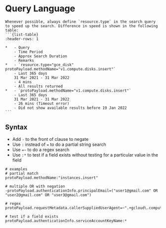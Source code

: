 # Query Language

````{tip}
Whenever possible, always define `resource.type` in the search query to speed up the search. Difference in speed is shown in the following table:
```{list-table}
:header-rows: 1

*   - Query
    - Time Period
    - Approx Search Duration
    - Remarks
*   - `resource.type="gce_disk" protoPayload.methodName="v1.compute.disks.insert"`
    - Last 365 days  
    31 Mar 2021 - 31 Mar 2022
    - 4 mins
    - All results returned
*   - `protoPayload.methodName="v1.compute.disks.insert"`
    - Last 365 days  
    31 Mar 2021 - 31 Mar 2022
    - 26 mins (Timeout error)
    - Did not show available results before 19 Jan 2022
```
````

## Syntax

* Add `-` to the front of clause to negate
* Use `:` instead of `=` to do a partial string search
* Use `=~` to do a regex search
* Use `:*` to test if a field exists without testing for a particular value in the field

```shell
# examples
# partial match
protoPayload.methodName:"instances.insert"

# multiple OR with negation
-protoPayload.authenticationInfo.principalEmail=("user1@gmail.com" OR "user2@gmail.com" OR "user3@gmail.com")

# regex
protoPayload.requestMetadata.callerSuppliedUserAgent=~".+gcloud\.compute\.ssh.+"

# test if a field exists
protoPayload.authenticationInfo.serviceAccountKeyName:*
```